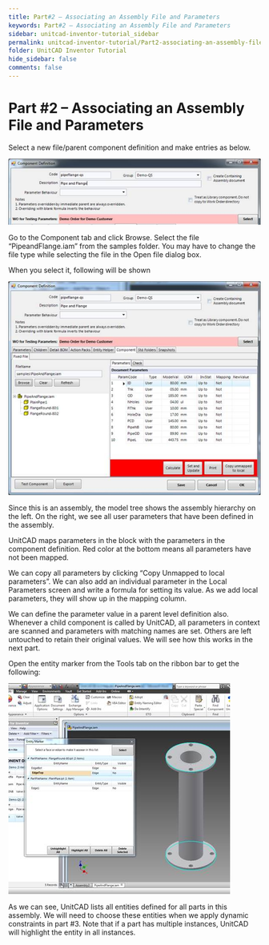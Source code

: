 ```yaml
---
title: Part#2 – Associating an Assembly File and Parameters
keywords: Part#2 – Associating an Assembly File and Parameters
sidebar: unitcad-inventor-tutorial_sidebar
permalink: unitcad-inventor-tutorial/Part2-associating-an-assembly-file-and-parameters.html
folder: UnitCAD Inventor Tutorial
hide_sidebar: false
comments: false
---
```


# Part #2 – Associating an Assembly File and Parameters

Select a new file/parent component definition and make entries as below.

![](/images/component-defi1.jpg)

Go to the Component tab and click Browse.  Select the file “PipeandFlange.iam” from the samples folder. You may have to change the file type while selecting the file in the Open file dialog box.

When you select it, following will be shown

![](/images/component-defi-select.jpg)

Since this is an assembly, the model tree shows the assembly hierarchy on the left. On the right, we see all user parameters that have been defined in the assembly.

UnitCAD maps parameters in the block with the parameters in the component definition. Red color at the bottom means all parameters have not been mapped.

We can copy all parameters by clicking “Copy Unmapped to local parameters”.  We can also add an individual parameter in the Local Parameters screen and write a formula for setting its value. As we add local parameters, they will show up in the mapping column.

We can define the parameter value in a parent level definition also. Whenever a child component is called by UnitCAD, all parameters in context are scanned and parameters with matching names are set. Others are left untouched to retain their original values. We will see how this works in the next part.

Open the entity marker from the Tools tab on the ribbon bar to get the following:

![](/images/copy-parameter.jpg)

As we can see, UnitCAD lists all entities defined for all parts in this assembly. We will need to choose these entities when we apply dynamic constraints in part #3. Note that if a part has multiple instances, UnitCAD will highlight the entity in all instances.
